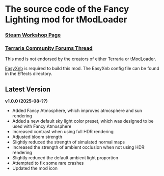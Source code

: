 ﻿# The source code of the Fancy Lighting mod for tModLoader

### [Steam Workshop Page](https://steamcommunity.com/sharedfiles/filedetails/?id=2822950837)
### [Terraria Community Forums Thread](https://forums.terraria.org/index.php?threads/fancy-lighting-mod.113067/)

This mod is not endorsed by the creators of either Terraria or tModLoader.

[EasyXnb](https://github.com/SuperAndyHero/EasyXnb) is required to build this mod. The EasyXnb config file can be found in the Effects directory.

## Latest Version

**v1.0.0 (2025-08-??)**
- Added Fancy Atmosphere, which improves atmosphere and sun rendering
- Added a new default sky light color preset, which was designed to be used with Fancy Atmosphere
- Increased contrast when using full HDR rendering
- Adjusted bloom strength
- Slightly reduced the strength of simulated normal maps
- Increased the strength of ambient occlusion when not using HDR rendering
- Slightly reduced the default ambient light proportion
- Attempted to fix some rare crashes
- Updated the mod icon
